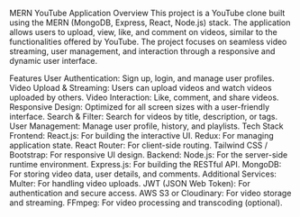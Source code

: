 MERN YouTube Application
Overview
This project is a YouTube clone built using the MERN (MongoDB, Express, React, Node.js) stack. The application allows users to upload, view, like, and comment on videos, similar to the functionalities offered by YouTube. The project focuses on seamless video streaming, user management, and interaction through a responsive and dynamic user interface.

Features
User Authentication: Sign up, login, and manage user profiles.
Video Upload & Streaming: Users can upload videos and watch videos uploaded by others.
Video Interaction: Like, comment, and share videos.
Responsive Design: Optimized for all screen sizes with a user-friendly interface.
Search & Filter: Search for videos by title, description, or tags.
User Management: Manage user profile, history, and playlists.
Tech Stack
Frontend:
React.js: For building the interactive UI.
Redux: For managing application state.
React Router: For client-side routing.
Tailwind CSS / Bootstrap: For responsive UI design.
Backend:
Node.js: For the server-side runtime environment.
Express.js: For building the RESTful API.
MongoDB: For storing video data, user details, and comments.
Additional Services:
Multer: For handling video uploads.
JWT (JSON Web Token): For authentication and secure access.
AWS S3 or Cloudinary: For video storage and streaming.
FFmpeg: For video processing and transcoding (optional).
